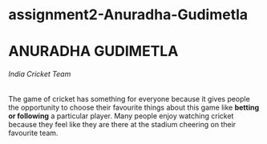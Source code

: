 # assignment2-Anuradha-Gudimetla

# ANURADHA GUDIMETLA
###### India Cricket Team
The game of cricket has something for everyone because it gives people the opportunity to choose their favourite things about this game like **betting or following** a particular player. Many people enjoy watching cricket because they feel like they are there at the stadium cheering on their favourite team.